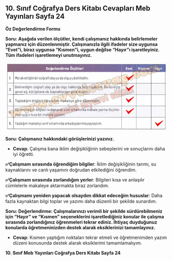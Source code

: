 ## 10. Sınıf Coğrafya Ders Kitabı Cevapları Meb Yayınları Sayfa 24

**Öz Değerlendirme Formu**

**Soru: Aşağıda verilen ölçütler, kendi çalışmanız hakkında belirlemeler yapmanız için düzenlenmiştir. Çalışmanızla ilgili ifadeler size uygunsa “Evet”i, biraz uygunsa “Kısmen”i, uygun değilse “Hayır”ı işaretleyiniz. Tüm ifadeleri işaretlemeyi unutmayınız.**

![](./image1.webp)

**Soru: Çalışmanız hakkındaki görüşlerinizi yazınız.**

* **Cevap**: Çalışma bana iklim değişikliğinin sebeplerini ve sonuçlarını daha iyi öğretti.

**✅Çalışmam sırasında öğrendiğim bilgiler**: İklim değişikliğinin tarımı, su kaynaklarını ve canlı yaşamını doğrudan etkilediğini öğrendim.

**✅Çalışmam sırasında zorlandığım yerler**: Bilgileri kısa ve anlaşılır cümlelerle makaleye aktarmakta biraz zorlandım.

**✅Çalışmamı yeniden yapacak olsaydım dikkat edeceğim hususlar**: Daha fazla kaynaktan bilgi toplar ve yazımı daha düzenli bir şekilde sunardım.

**Soru: Değerlendirme: Çalışmalarınızı verimli bir şekilde sürdürebilmeniz için “Hayır” ve “Kısmen” seçeneklerini işaretlediğiniz konular ile çalışma sırasında zorlandığınız öğrenmeleri tekrar ediniz. İhtiyaç duyduğunuz konularda öğretmeninizden destek alarak eksiklerinizi tamamlayınız.**

* **Cevap**: Kısmen yaptığım noktaları tekrar etmeli ve öğretmenimden yazım düzeni konusunda destek alarak eksiklerimi tamamlamalıyım.

**10. Sınıf Meb Yayınları Coğrafya Ders Kitabı Sayfa 24**